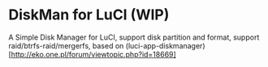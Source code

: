 # DiskMan for LuCI (WIP)
A Simple Disk Manager for LuCI, support disk partition and format, support raid/btrfs-raid/mergerfs, based on (luci-app-diskmanager)[http://eko.one.pl/forum/viewtopic.php?id=18669]